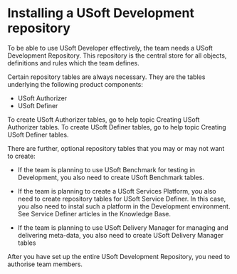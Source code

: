 # Installing a USoft Development repository

To be able to use USoft Developer effectively, the team needs a USoft Development Repository. This repository is the central store for all objects, definitions and rules which the team defines.

Certain repository tables are always necessary. They are the tables underlying the following product components:

- USoft Authorizer
- USoft Definer

To create USoft Authorizer tables, go to help topic Creating USoft Authorizer tables. To create USoft Definer tables, go to help topic Creating USoft Definer tables.

There are further, optional repository tables that you may or may not want to create:

- If the team is planning to use USoft Benchmark for testing in Development, you also need to create USoft Benchmark tables.  

- If the team is planning to create a USoft Services Platform, you also need to create repository tables for USoft Service Definer. In this case, you also need to instal such a platform in the Development environment. See Service Definer articles in the Knowledge Base.

- If the team is planning to use USoft Delivery Manager for managing and delivering meta-data, you also need to create USoft Delivery Manager tables

After you have set up the entire USoft Development Repository, you need to authorise team members.

 